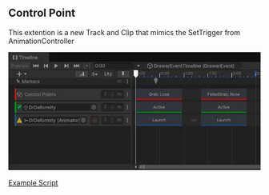## Control Point

This extention is a new Track and Clip that mimics the SetTrigger from AnimationController

![Example gif](/Timeline%20Extensions/ControlPoint/example.gif)

[Example Script](/Timeline%20Extensions/ControlPoint/Example.cs)